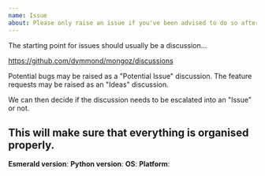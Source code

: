 ```yaml
---
name: Issue
about: Please only raise an issue if you've been advised to do so after discussion. Much appreciated! 🙏
---
```


The starting point for issues should usually be a discussion...

https://github.com/dymmond/mongoz/discussions

Potential bugs may be raised as a "Potential Issue" discussion. The feature requests may be raised as an
"Ideas" discussion.

We can then decide if the discussion needs to be escalated into an "Issue" or not.

This will make sure that everything is organised properly.
---

**Esmerald version**:
**Python version**:
**OS**:
**Platform**:

<!-- Enter your issue details below this comment and as much detail as possible. -->
